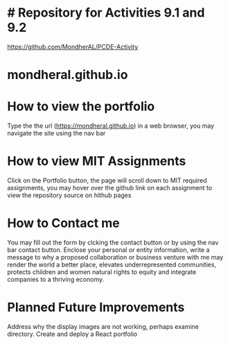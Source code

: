 # # Repository for Activities 9.1 and 9.2
https://github.com/MondherAL/PCDE-Activity

# mondheral.github.io

# How to view the portfolio
Type the the url (https://mondheral.github.io) in a web browser, you may navigate the site using the nav bar

# How to view MIT Assignments
Click on the Portfolio button, the page will scroll down to MIT required assignments, you may hover over the github link on each assignment to view the repository source on hithub pages

# How to Contact me 
You may fill out the form by clcking the contact button or by using the nav bar contact button. Enclose your personal or entity information, write a message to why a proposed collaboration or business venture with me may render the world a better place, elevates underrepresented communities, protects children and women natural rights to equity and integrate companies to a thriving economy. 

# Planned Future Improvements
Address why the display images are not working, perhaps examine directory. 
Create and deploy a React portfolio

